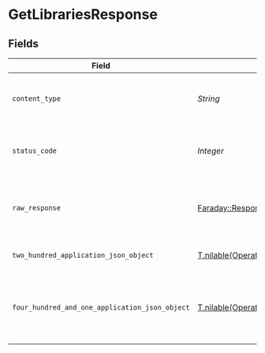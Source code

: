 # GetLibrariesResponse


## Fields

| Field                                                                                                                | Type                                                                                                                 | Required                                                                                                             | Description                                                                                                          |
| -------------------------------------------------------------------------------------------------------------------- | -------------------------------------------------------------------------------------------------------------------- | -------------------------------------------------------------------------------------------------------------------- | -------------------------------------------------------------------------------------------------------------------- |
| `content_type`                                                                                                       | *String*                                                                                                             | :heavy_check_mark:                                                                                                   | HTTP response content type for this operation                                                                        |
| `status_code`                                                                                                        | *Integer*                                                                                                            | :heavy_check_mark:                                                                                                   | HTTP response status code for this operation                                                                         |
| `raw_response`                                                                                                       | [Faraday::Response](https://www.rubydoc.info/gems/faraday/Faraday/Response)                                          | :heavy_check_mark:                                                                                                   | Raw HTTP response; suitable for custom response parsing                                                              |
| `two_hundred_application_json_object`                                                                                | [T.nilable(Operations::GetLibrariesResponseBody)](../../models/operations/getlibrariesresponsebody.md)               | :heavy_minus_sign:                                                                                                   | The libraries available on the Server                                                                                |
| `four_hundred_and_one_application_json_object`                                                                       | [T.nilable(Operations::GetLibrariesLibraryResponseBody)](../../models/operations/getlibrarieslibraryresponsebody.md) | :heavy_minus_sign:                                                                                                   | Unauthorized - Returned if the X-Plex-Token is missing from the header or query.                                     |
